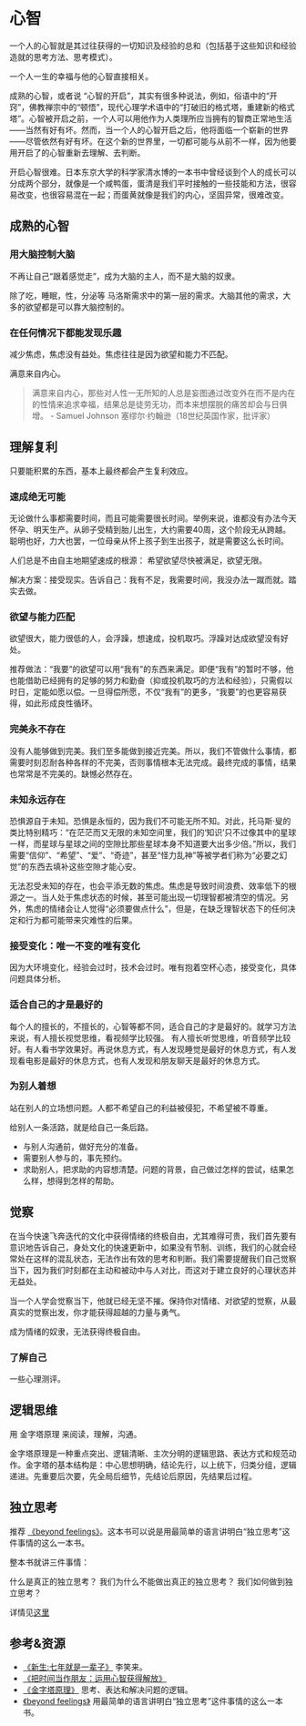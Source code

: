 # 心智
一个人的心智就是其过往获得的一切知识及经验的总和（包括基于这些知识和经验造就的思考方法、思考模式）。

一个人一生的幸福与他的心智直接相关。

成熟的心智，或者说 “心智的开启”，其实有很多种说法，例如，俗语中的“开窍”，佛教禅宗中的“顿悟”，现代心理学术语中的“打破旧的格式塔，重建新的格式塔”。心智被开启之前，一个人可以用他作为人类理所应当拥有的智商正常地生活——当然有好有坏。然而，当一个人的心智开启之后，他将面临一个崭新的世界——尽管依然有好有坏。在这个新的世界里，一切都可能与从前不一样，因为他要用开启了的心智重新去理解、去判断。

开启心智很难。日本东京大学的科学家清水博的一本书中曾经谈到个人的成长可以分成两个部分，就像是一个咸鸭蛋，蛋清是我们平时接触的一些技能和方法，很容易改变，也很容易混在一起；而蛋黄就像是我们的内心，坚固异常，很难改变。

## 成熟的心智
### 用大脑控制大脑
不再让自己“跟着感觉走”，成为大脑的主人，而不是大脑的奴隶。

除了吃，睡眠，性，分泌等 马洛斯需求中的第一层的需求。大脑其他的需求，大多的欲望都是可以靠大脑控制的。

### 在任何情况下都能发现乐趣
减少焦虑，焦虑没有益处。焦虑往往是因为欲望和能力不匹配。

满意来自内心。

> 满意来自内心，那些对人性一无所知的人总是妄图通过改变外在而不是内在的性情来追求幸福，结果总是徒劳无功，而本来想摆脱的痛苦却会与日俱增。 - Samuel Johnson 塞缪尔·约翰逊（18世纪英国作家，批评家）

## 理解复利
只要能积累的东西，基本上最终都会产生复利效应。

### 速成绝无可能
无论做什么事都需要时间，而且可能需要很长时间。举例来说，谁都没有办法今天怀孕、明天生产。从卵子受精到胎儿出生，大约需要40周，这个阶段无从跨越。聪明也好，力大也罢，一位母亲从怀上孩子到生出孩子，就是需要这么长时间。


人们总是不由自主地期望速成的根源： 希望欲望尽快被满足，欲望无限。

解决方案：接受现实。告诉自己：我有不足，我需要时间，我没办法一蹴而就。踏实去做。

### 欲望与能力匹配
欲望很大，能力很低的人，会浮躁，想速成，投机取巧。浮躁对达成欲望没有好处。

推荐做法：“我要”的欲望可以用“我有”的东西来满足。即便“我有”的暂时不够，他也能借助已经拥有的足够的努力和勤奋（抑或投机取巧的方法和经验），只需假以时日，定能如愿以偿。一旦得偿所愿，不仅“我有”的更多，“我要”的也更容易获得，如此形成良性循环。

### 完美永不存在
没有人能够做到完美。我们至多能做到接近完美。所以，我们不管做什么事情，都需要时刻忍耐各种各样的不完美，否则事情根本无法完成。最终完成的事情，结果也常常是不完美的。缺憾必然存在。

### 未知永远存在
恐惧源自于未知。恐惧是永恒的，因为我们不可能无所不知。对此，托马斯·叟的类比特别精巧：“在茫茫而又无限的未知空间里，我们的‘知识’只不过像其中的星球一样，而星球与星球之间的空隙比那些星球本身不知道要大出多少倍。”所以，我们需要“信仰”、“希望”、“爱”、“奇迹”，甚至“怪力乱神”等被学者们称为“必要之幻觉”的东西去填补这些空隙才能心安。

无法忍受未知的存在，也会平添无数的焦虑。焦虑是导致时间浪费、效率低下的根源之一。当人处于焦虑状态的时候，甚至可能出现一切理智都被清空的情况。另外，焦虑的情绪会让人觉得“必须要做点什么”，但是，在缺乏理智状态下的任何决定和行为都可能带来灾难性的后果。

### 接受变化：唯一不变的唯有变化
因为大环境变化，经验会过时，技术会过时。唯有抱着空杯心态，接受变化，具体问题具体分析。

### 适合自己的才是最好的
每个人的擅长的，不擅长的，心智等都不同，适合自己的才是最好的。就学习方法来说，有人擅长视觉思维，看视频学比较强。 有人擅长听觉思维，听音频学比较好。有人看书学效果好。再说休息方式，有人发现睡觉是最好的休息方式，有人发现看电影是最好的休息方式，也有人发现和朋友聊天是最好的休息方式。

### 为别人着想
站在别人的立场想问题。人都不希望自己的利益被侵犯，不希望被不尊重。

给别人一条活路，就是给自己一条后路。

* 与别人沟通前，做好充分的准备。
* 需要别人参与的，事先预约。
* 求助别人，把求助的内容想清楚。问题的背景，自己做过怎样的尝试，结果怎么样，想得到怎样的帮助。

## 觉察
在当今快速飞奔迭代的文化中获得情绪的终极自由，尤其难得可贵，我们首先要有意识地告诉自己，身处文化的快速更新中，如果没有节制、训练，我们的心就会经常处在这样的混乱状态，无法作出有效的思考和判断。我们需要提醒我们自己觉察当下，因为我们时刻都在主动和被动中与人对比，而这对于建立良好的心理状态并无益处。

当一个人学会觉察当下，他就已经无坚不摧。保持你对情绪、对欲望的觉察，从最真实的觉察出发，你才能获得超越的力量与勇气。

成为情绪的奴隶，无法获得终极自由。

### 了解自己
一些心理测评。

## 逻辑思维
用 金字塔原理 来阅读，理解，沟通。

金字塔原理是一种重点突出、逻辑清晰、主次分明的逻辑思路、表达方式和规范动作。金字塔的基本结构是：中心思想明确，结论先行，以上统下，归类分组，逻辑递进。先重要后次要，先全局后细节，先结论后原因，先结果后过程。

## 独立思考
推荐 [《beyond feelings》](https://book.douban.com/subject/1863497/)。这本书可以说是用最简单的语言讲明白“独立思考”这件事情的这么一本书。

整本书就讲三件事情：

什么是真正的独立思考？
我们为什么不能做出真正的独立思考？
我们如何做到独立思考？

详情见[这里](https://zhuanlan.zhihu.com/p/23279084)

## 参考&资源
* [《新生:七年就是一辈子》](https://b.xinshengdaxue.com/index.html) 李笑来。
* [《把时间当作朋友：运用心智获得解放》](https://book.douban.com/subject/3609132/)
* [《金字塔原理》](https://book.douban.com/subject/4882120/) 思考、表达和解决问题的逻辑。
* [《beyond feelings》](https://book.douban.com/subject/1863497/) 用最简单的语言讲明白“独立思考”这件事情的这么一本书。